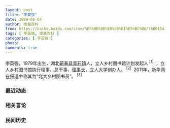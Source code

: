 ```yaml
---
layout: post
title: "李英强"
date: 1989-06-04
author: 维基百科
from: https://baike.baidu.com/item/%E6%9D%8E%E8%8B%B1%E5%BC%BA/7600154
tags: [ 李英强, 维基百科 ]
categories: [ 李英强 ]
photo: 
comments: true
---
```


<div class="para" label-module="para">李英强，1979年出生，湖北<a target="_blank" href="/item/%E8%95%B2%E6%98%A5%E5%8E%BF/2782567" data-lemmaid="2782567">蕲春县</a><a target="_blank" href="/item/%E9%9D%92%E7%9F%B3%E9%95%87/10613342" data-lemmaid="10613342">青石镇</a>人，立人乡村图书馆计划发起人<sup class="sup--normal" data-sup="1" data-ctrmap=":1,">
[1]</sup><a class="sup-anchor" name="ref_[1]_11004706">&nbsp;</a>
，立人乡村图书馆执行理事、总干事、<a target="_blank" href="/item/%E7%90%86%E4%BA%8B%E9%95%BF/9848650" data-lemmaid="9848650">理事长</a>，立人大学创办人。<sup class="sup--normal" data-sup="2" data-ctrmap=":2,">
[2]</sup><a class="sup-anchor" name="ref_[2]_11004706">&nbsp;</a>
2011年，新华网在报道中称其为“北大乡村图书员”。<sup class="sup--normal" data-sup="3" data-ctrmap=":3,">
[3]</sup><a class="sup-anchor" name="ref_[3]_11004706">&nbsp;</a>
</div>
<div id="recent-news"><h3>最近动态</h3><ul></ul></div><div id="open-opinion"><h3>相关言论</h3><ul></ul></div><div id="mjls-record"><h3>民间历史</h3><ul></ul></div>